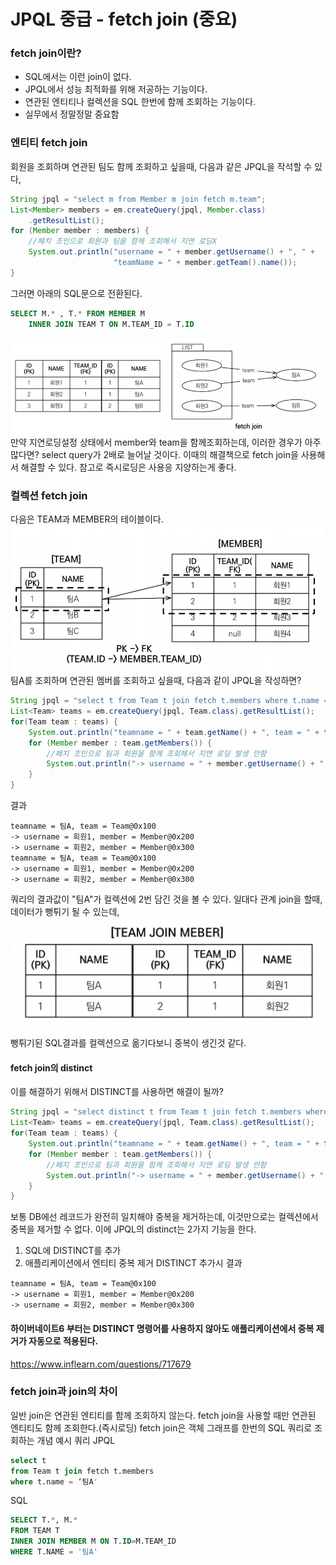 # JPQL 중급 - fetch join (중요)
### fetch join이란?
- SQL에서는 이런 join이 없다.
- JPQL에서 성능 최적화를 위해 저공하는 기능이다.
- 연관된 엔티티나 컬렉션을 SQL 한번에 함께 조회하는 기능이다.
- 실무에서 정말정말 중요함
### 엔티티 fetch join
회원을 조회하며 연관된 팀도 함께 조회하고 싶을때, 다음과 같은 JPQL을 작석할 수 있다,
```java
String jpql = "select m from Member m join fetch m.team";
List<Member> members = em.createQuery(jpql, Member.class)
    .getResultList();
for (Member member : members) {
    //페치 조인으로 회원과 팀을 함께 조회해서 지연 로딩X
    System.out.println("username = " + member.getUsername() + ", " +
                       "teamName = " + member.getTeam().name()); 
}
```
그러면 아래의 SQL문으로 전환된다.
```sql
SELECT M.* , T.* FROM MEMBER M 
	INNER JOIN TEAM T ON M.TEAM_ID = T.ID
```
![image-20231021134107352](img/image-20231021134107352.png)
만약 지연로딩설정 상태에서 member와 team을 함께조회하는데, 이러한 경우가 아주 많다면?
select query가 2배로 늘어날 것이다.
이때의 해결책으로 fetch join을 사용해서 해결할 수 있다.
참고로 즉시로딩은 사용응 지양하는게 좋다.	
### 컬렉션 fetch join
다음은 TEAM과 MEMBER의 테이블이다.
![image-20231021135817081](img/image-20231021135817081.png)
팀A를 조회하며 연관된 멤버를 조회하고 싶을때, 다음과 같이 JPQL을 작성하면?
```java
String jpql = "select t from Team t join fetch t.members where t.name = '팀A'";
List<Team> teams = em.createQuery(jpql, Team.class).getResultList();
for(Team team : teams) {
    System.out.println("teamname = " + team.getName() + ", team = " + team);
    for (Member member : team.getMembers()) {
        //페치 조인으로 팀과 회원을 함께 조회해서 지연 로딩 발생 안함
        System.out.println("-> username = " + member.getUsername() + ", member = " + member);
    }
}
```
결과
```
teamname = 팀A, team = Team@0x100
-> username = 회원1, member = Member@0x200
-> username = 회원2, member = Member@0x300
teamname = 팀A, team = Team@0x100
-> username = 회원1, member = Member@0x200
-> username = 회원2, member = Member@0x300
```
쿼리의 결과값이 "팀A"가 컬렉션에 2번 담긴 것을 볼 수 있다.
일대다 관계 join을 할때, 데이터가 뻥튀기 될 수 있는데,
![image-20231021140153831](img/image-20231021140153831.png)
뻥튀기된 SQL결과를 컬렉션으로 옮기다보니 중복이 생긴것 같다.
#### fetch join의 distinct
이를 해결하기 위해서 DISTINCT를 사용하면 해결이 될까?
```java
String jpql = "select distinct t from Team t join fetch t.members where t.name = '팀A'";
List<Team> teams = em.createQuery(jpql, Team.class).getResultList();
for(Team team : teams) {
    System.out.println("teamname = " + team.getName() + ", team = " + team);
    for (Member member : team.getMembers()) {
        //페치 조인으로 팀과 회원을 함께 조회해서 지연 로딩 발생 안함
        System.out.println("-> username = " + member.getUsername() + ", member = " + member);
    }
}
```
보통 DB에선 레코드가 완전히 일치해야 중복을 제거하는데, 이것만으로는 컬렉션에서 중복을 제거할 수 없다. 이에 JPQL의 distinct는 2가지 기능을 한다.
1. SQL에 DISTINCT를 추가
2. 애플리케이션에서 엔티티 중복 제거
DISTINCT 추가시 결과
```
teamname = 팀A, team = Team@0x100
-> username = 회원1, member = Member@0x200
-> username = 회원2, member = Member@0x300
```
#### 하이버네이트6 부터는 DISTINCT 명령어를 사용하지 않아도 애플리케이션에서 중복 제거가 자동으로 적용된다. 
https://www.inflearn.com/questions/717679
### fetch join과 join의 차이
일반 join은 연관된 엔티티를 함께 조회하지 않는다.
fetch join을 사용할 때만 연관된 엔티티도 함께 조회한다.(즉시로딩)
fetch join은 객체 그래프를 한번의 SQL 쿼리로 조회하는 개념
예시 쿼리
JPQL
```sql
select t 
from Team t join fetch t.members
where t.name = ‘팀A'
```
SQL
```sql
SELECT T.*, M.*
FROM TEAM T
INNER JOIN MEMBER M ON T.ID=M.TEAM_ID 
WHERE T.NAME = '팀A'
```
